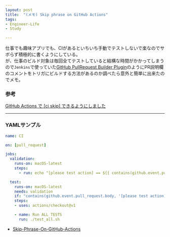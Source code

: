 ```yaml
---
layout: post
title:  "(メモ) Skip phrase on GitHub Actions"
tags:
- Engineer-Life
- Study

---
```


仕事でも趣味アプリでも、CIがあるといちいち手動でテストしないで楽なのでサボらず積極的に書くようにしている。  
が、仕事のビルド対象は毎回全てテストしていると結構な時間がかかってしまうので`Jenkins`で使っていた[GitHub PullRequest Builder Plugin](https://plugins.jenkins.io/ghprb/)のようにPR説明欄のコメントをトリガにビルドする方法があるのか調べたら意外と簡単に出来たのでメモ。

### 参考

[GitHub Actions で \[ci skip\] できるようにしました](https://srz-zumix.blogspot.com/2019/10/github-actions-ci-skip.html)


----------


### YAMLサンプル

```yaml
name: CI

on: [pull_request]

jobs:
  validation:
    runs-on: macOS-latest
    steps:
      - run: echo "[please test action] == ${{ contains(github.event.pull_request.body, '[please test action]') }}"

  test:
    runs-on: macOS-latest
    needs: validation
    if: "contains(github.event.pull_request.body, '[please test action]')"
    steps:
    - uses: actions/checkout@v1

    - name: Run ALL TESTS
      run: ./test_all.sh
```

- [Skip-Phrase-On-GitHub-Actions](https://github.com/WataruSuzuki/Skip-Phrase-On-GitHub-Actions)
